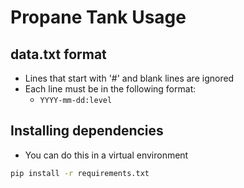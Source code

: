 # Propane Tank Usage

## data.txt format
* Lines that start with '#' and blank lines are ignored
* Each line must be in the following format:
  * `YYYY-mm-dd:level`

## Installing dependencies
* You can do this in a virtual environment
```bash
pip install -r requirements.txt
```
